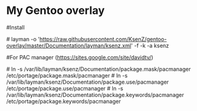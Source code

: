 My Gentoo overlay
==============

#Install

\# layman -o 'https://raw.githubusercontent.com/KsenZ/gentoo-overlay/master/Documentation/layman/ksenz.xml' -f -k -a ksenz

#For PAC manager (https://sites.google.com/site/davidtv/)

\# ln -s /var/lib/layman/ksenz/Documentation/package.mask/pacmanager /etc/portage/package.mask/pacmanager
\# ln -s /var/lib/layman/ksenz/Documentation/package.use/pacmanager /etc/portage/package.use/pacmanager
\# ln -s /var/lib/layman/ksenz/Documentation/package.keywords/pacmanager /etc/portage/package.keywords/pacmanager